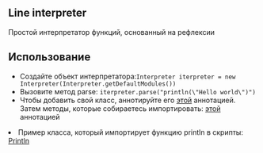 <h2>Line interpreter</h2>
<p>Простой интерпретатор функций, основанный на рефлексии</p>
<h2>Использование</h2>
<ul>
  <li>Создайте объект интерпретатора:<code>Interpreter iterpreter = new Interpreter(Interpreter.getDefaultModules())</code></li>
  <li>Вызовите метод parse: <code>iterpreter.parse("println(\"Hello world\")")</code></li>
  <li>Чтобы добавить свой класс, аннотируйте его <a href="https://github.com/ByteC0d3/Line-Interpreter/blob/main/src/main/java/ru/kazbo/lineiterpreter/annotation/ScriptsLibrary.java">этой</a> аннотацией. Затем методы, которые собираетесь импортировать: <a href="https://github.com/ByteC0d3/Line-Interpreter/blob/main/src/main/java/ru/kazbo/lineiterpreter/annotation/ScriptMethod.java">этой</a> аннотацией</li>
</ul>
<li>Пример класса, который импортирует функцию println в скрипты: <a href="https://github.com/ByteC0d3/Line-Interpreter/blob/main/src/main/java/ru/kazbo/lineiterpreter/function/Println.java">Println</a></li>

